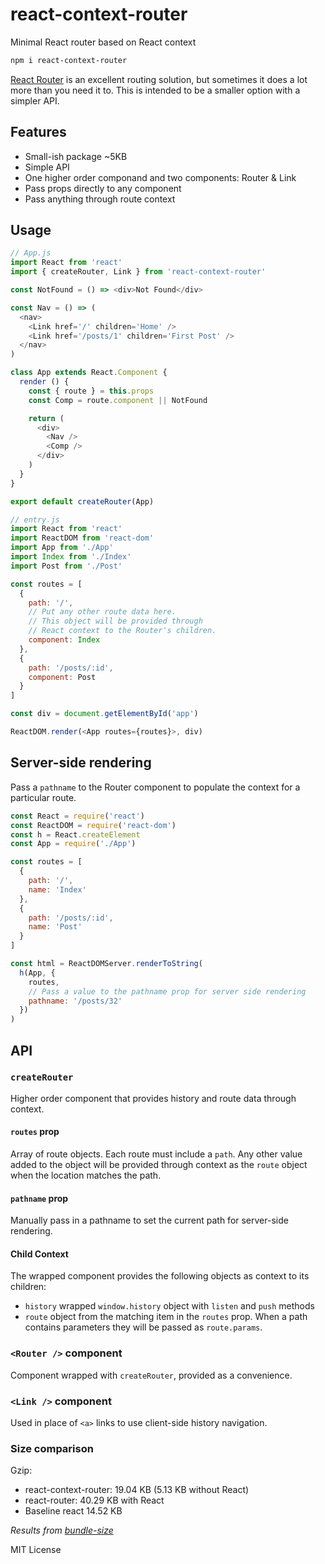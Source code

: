 
# react-context-router

Minimal React router based on React context

```sh
npm i react-context-router
```

[React Router](https://github.com/reactjs/react-router) is an excellent routing solution,
but sometimes it does a lot more than you need it to.
This is intended to be a smaller option with a simpler API.

## Features
- Small-ish package ~5KB
- Simple API
- One higher order componand and two components: Router & Link
- Pass props directly to any component
- Pass anything through route context

## Usage

```js
// App.js
import React from 'react'
import { createRouter, Link } from 'react-context-router'

const NotFound = () => <div>Not Found</div>

const Nav = () => (
  <nav>
    <Link href='/' children='Home' />
    <Link href='/posts/1' children='First Post' />
  </nav>
)

class App extends React.Component {
  render () {
    const { route } = this.props
    const Comp = route.component || NotFound

    return (
      <div>
        <Nav />
        <Comp />
      </div>
    )
  }
}

export default createRouter(App)
```

```js
// entry.js
import React from 'react'
import ReactDOM from 'react-dom'
import App from './App'
import Index from './Index'
import Post from './Post'

const routes = [
  {
    path: '/',
    // Put any other route data here.
    // This object will be provided through
    // React context to the Router's children.
    component: Index
  },
  {
    path: '/posts/:id',
    component: Post
  }
]

const div = document.getElementById('app')

ReactDOM.render(<App routes={routes}>, div)
```

## Server-side rendering

Pass a `pathname` to the Router component to populate the context for a particular route.

```js
const React = require('react')
const ReactDOM = require('react-dom')
const h = React.createElement
const App = require('./App')

const routes = [
  {
    path: '/',
    name: 'Index'
  },
  {
    path: '/posts/:id',
    name: 'Post'
  }
]

const html = ReactDOMServer.renderToString(
  h(App, {
    routes,
    // Pass a value to the pathname prop for server side rendering
    pathname: '/posts/32'
  })
)
```

## API

### `createRouter`

Higher order component that provides history and route data through context.

#### `routes` prop
Array of route objects. Each route must include a `path`.
Any other value added to the object will be provided through context as the `route` object when the location matches the path.

#### `pathname` prop
Manually pass in a pathname to set the current path for server-side rendering.

#### Child Context
The wrapped component provides the following objects as context to its children:
- `history` wrapped `window.history` object with `listen` and `push` methods
- `route` object from the matching item in the `routes` prop. When a path contains parameters they will be passed as `route.params`.

### `<Router />` component

Component wrapped with `createRouter`, provided as a convenience.

### `<Link />` component

Used in place of `<a>` links to use client-side history navigation.


### Size comparison

Gzip:
- react-context-router: 19.04 KB (5.13 KB without React)
- react-router: 40.29 KB with React
- Baseline react 14.52 KB

*Results from [bundle-size](https://npmjs.com/package/bundle-size)*

MIT License

